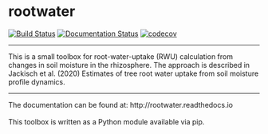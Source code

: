 # rootwater

[![Build Status](https://travis-ci.org/cojacoo/rootwater.svg?branch=master)](https://travis-ci.org/cojacoo/rootwater)
[![Documentation Status](https://readthedocs.org/projects/rootwater/badge/?version=latest)](http://rootwater.readthedocs.io/en/latest/?badge=latest)
[![codecov](https://codecov.io/gh/cojacoo/rootwater/branch/master/graph/badge.svg)](https://codecov.io/gh/cojacoo/rootwater)

<hr>
This is a small toolbox for root-water-uptake (RWU) calculation from changes in soil moisture in the rhizosphere. The approach is described in Jackisch et al. (2020) Estimates of tree root water uptake from soil moisture profile dynamics.
<hr>
The documentation can be found at: http://rootwater.readthedocs.io <br>
<br>
This toolbox is written as a Python module available via pip.
